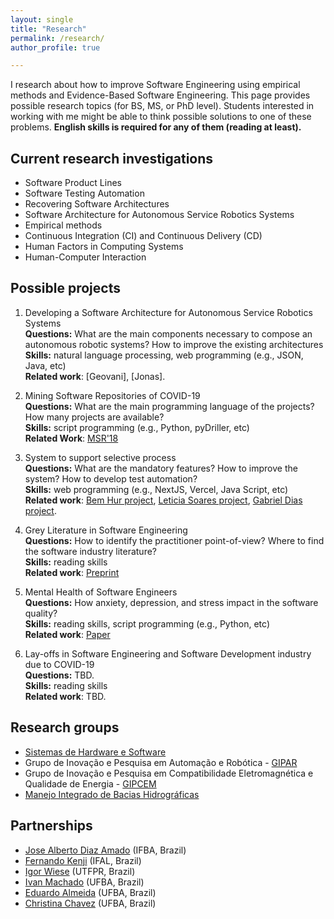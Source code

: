 ```yaml
---
layout: single
title: "Research"
permalink: /research/
author_profile: true

---
```


I research about how to improve Software Engineering using empirical methods and Evidence-Based Software Engineering. This page provides possible research topics (for BS, MS, or PhD level). Students interested in working with me might be able to think possible solutions to one of these problems. **English skills is required for any of them (reading at least).**

## Current research investigations
* Software Product Lines
* Software Testing Automation
* Recovering Software Architectures
* Software Architecture for Autonomous Service Robotics Systems
* Empirical methods 
* Continuous Integration (CI) and Continuous Delivery (CD)
* Human Factors in Computing Systems
* Human-Computer Interaction

## Possible projects

1. Developing a Software Architecture for Autonomous Service Robotics Systems<br>
**Questions:** What are the main components necessary to compose an autonomous robotic systems? How to improve the existing architectures <br>
**Skills:** natural language processing, web programming (e.g., JSON, Java, etc)<br>
**Related work**: [Geovani], [Jonas].

1. Mining Software Repositories of COVID-19<br>
**Questions:** What are the main programming language of the projects? How many projects are available?<br>
**Skills:** script programming (e.g., Python, pyDriller, etc)<br>
**Related Work**: [MSR'18](http://gustavopinto.github.io/lost+found/msr2018b.pdf)

1. System to support selective process<br>
**Questions:** What are the mandatory features? How to improve the system? How to develop test automation?<br>
**Skills:** web programming (e.g., NextJS, Vercel, Java Script, etc)<br>
**Related work**: [Bem Hur project](https://github.com/crescenciolima/pos-web), [Leticia Soares project](https://github.com/crescenciolima/pos-web), [Gabriel Dias project](https://github.com/crescenciolima/pos-web).

1. Grey Literature in Software Engineering<br>
**Questions:** How to identify the practitioner point-of-view? Where to find the software industry literature?<br>
**Skills:** reading skills<br>
**Related work**: [<i class="fa fa-fw fa-file-pdf" aria-hidden="true"></i>Preprint](https://arxiv.org/abs/2104.13435)<br/>

1. Mental Health of Software Engineers<br>
**Questions:** How anxiety, depression, and stress impact in the software quality?<br>
**Skills:** reading skills, script programming (e.g., Python, etc)<br>
**Related work**: [<i class="fa fa-fw fa-file-pdf" aria-hidden="true"></i>Paper](https://www.iiis.org/cds2008/cd2008sci/MEI2008/PapersPdf/M205IP.pdf)<br/>

1. Lay-offs in Software Engineering and Software Development industry due to COVID-19<br>
**Questions:** TBD.<br>
**Skills:** reading skills<br>
**Related work**: TBD.

## Research groups
* [Sistemas de Hardware e Software](http://dgp.cnpq.br/dgp/espelhogrupo/6746371546732470)
* Grupo de Inovação e Pesquisa em Automação e Robótica - [GIPAR](http://dgp.cnpq.br/dgp/espelhogrupo/2614433331383732)
* Grupo de Inovação e Pesquisa em Compatibilidade Eletromagnética e Qualidade de Energia - [GIPCEM](http://dgp.cnpq.br/dgp/espelhogrupo/9223181441639201) 
* [Manejo Integrado de Bacias Hidrográficas](http://dgp.cnpq.br/dgp/espelhogrupo/4004675122424528)

## Partnerships
* [Jose Alberto Diaz Amado](https://gipar.ifba.edu.br/jose/) (IFBA, Brazil)
* [Fernando Kenji](https://fkenjikamei.github.io/) (IFAL, Brazil)
* [Igor Wiese](http://igorwiese.com/) (UTFPR, Brazil)
* [Ivan Machado](https://sites.google.com/view/ivanmachado) (UFBA, Brazil)
* [Eduardo Almeida](https://computacao.ufba.br/pt-br/eduardo-santana-de-almeida) (UFBA, Brazil)
* [Christina Chavez](https://computacao.ufba.br/pt-br/christina-von-flach-garcia-chavez) (UFBA, Brazil)